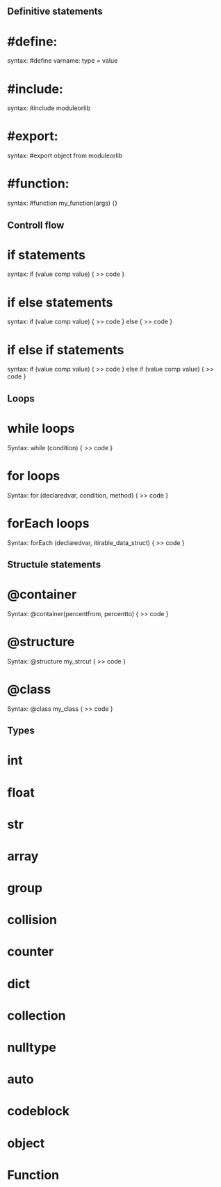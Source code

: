 ## Definitive statements

# #define:
syntax: #define varname: type = value

# #include:
syntax: #include moduleorlib

# #export:
syntax: #export object from moduleorlib

# #function:
syntax: #function my_function(args) {}

## Controll flow

# if statements
syntax: if (value comp value) {
    >> code
}

# if else statements
syntax: if (value comp value) {
    >> code
} else {
    >> code
}

# if else if statements
syntax: if (value comp value) {
    >> code
} else if (value comp value) {
    >> code
}

## Loops
# while loops
Syntax: while (condition) {
    >> code
}

# for loops
Syntax: for (declaredvar, condition, method) {
    >> code
}

# forEach loops
Syntax: forEach (declaredvar, itirable_data_struct) {
    >> code
}

## Structule statements

# @container
Syntax: @container(percentfrom, percentto) {
    >> code
}

# @structure
Syntax: @structure my_strcut {
    >> code
}

# @class
Syntax: @class my_class {
    >> code
}

## Types

# int

# float

# str

# array

# group

# collision

# counter

# dict

# collection

# nulltype

# auto

# codeblock

# object

# Function